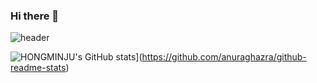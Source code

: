 ### Hi there 👋


![header](https://capsule-render.vercel.app/api?type=shark&color=auto&height=250&section=header&text=MINJU'sgithub's%20GitHub&fontSize=70&animation=scaleIn)

![HONGMINJU's GitHub stats](https://github-readme-stats.vercel.app/api?username=HONGMINJU)](https://github.com/anuraghazra/github-readme-stats)


<!--
**HONGMINJU/HONGMINJU** is a ✨ _special_ ✨ repository because its `README.md` (this file) appears on your GitHub profile.

Here are some ideas to get you started:

- 🔭 I’m currently working on ...
- 🌱 I’m currently learning ...
- 👯 I’m looking to collaborate on ...
- 🤔 I’m looking for help with ...
- 💬 Ask me about ...
- 📫 How to reach me: ...
- 😄 Pronouns: ...
- ⚡ Fun fact: ...
-->
